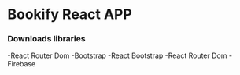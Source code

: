 
# Bookify React APP

### Downloads libraries

-React Router Dom
-Bootstrap
-React Bootstrap
-React Router Dom
-Firebase


